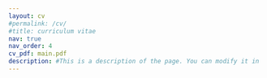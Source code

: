 ```yaml
---
layout: cv
#permalink: /cv/
#title: curriculum vitae
nav: true
nav_order: 4
cv_pdf: main.pdf
description: #This is a description of the page. You can modify it in 'pages/_cv.md'. You can also change or remove the top pdf download button.
---
```

